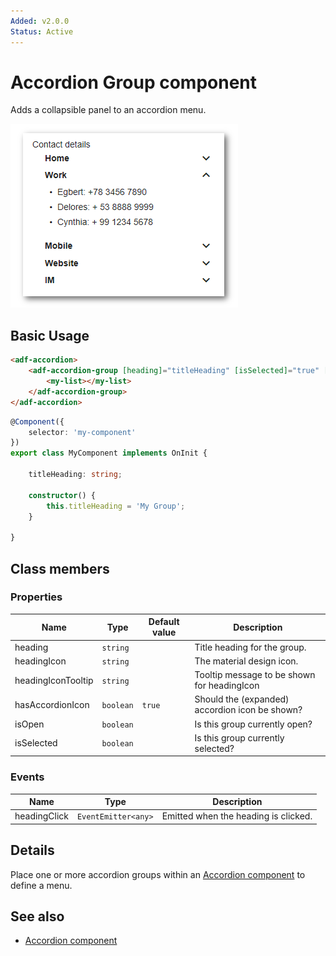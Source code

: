 ```yaml
---
Added: v2.0.0
Status: Active
---
```

# Accordion Group component

Adds a collapsible panel to an accordion menu.

![Accordion menu screenshot](../docassets/images/accordion-menu.png)

## Basic Usage

```html
<adf-accordion>
    <adf-accordion-group [heading]="titleHeading" [isSelected]="true" [headingIcon]="'assignment'" [headingIconTooltip]="'Group Tooltip'">
        <my-list></my-list>
    </adf-accordion-group>
</adf-accordion>
```

```ts
@Component({
    selector: 'my-component'
})
export class MyComponent implements OnInit {

    titleHeading: string;

    constructor() {
        this.titleHeading = 'My Group';
    }

}
```

## Class members

### Properties

| Name | Type | Default value | Description |
| ---- | ---- | ------------- | ----------- |
| heading | `string` |  | Title heading for the group.  |
| headingIcon | `string` |  | The material design icon.  |
| headingIconTooltip | `string` |  | Tooltip message to be shown for headingIcon  |
| hasAccordionIcon | `boolean` | `true` | Should the (expanded) accordion icon be shown?  |
| isOpen | `boolean` |  | Is this group currently open?  |
| isSelected | `boolean` |  | Is this group currently selected?  |

### Events

| Name | Type | Description |
| ---- | ---- | ----------- |
| headingClick | `EventEmitter<any>` | Emitted when the heading is clicked. |

## Details

Place one or more accordion groups within an [Accordion component](accordion.component.md) to define a menu. 

## See also

-   [Accordion component](accordion.component.md)

